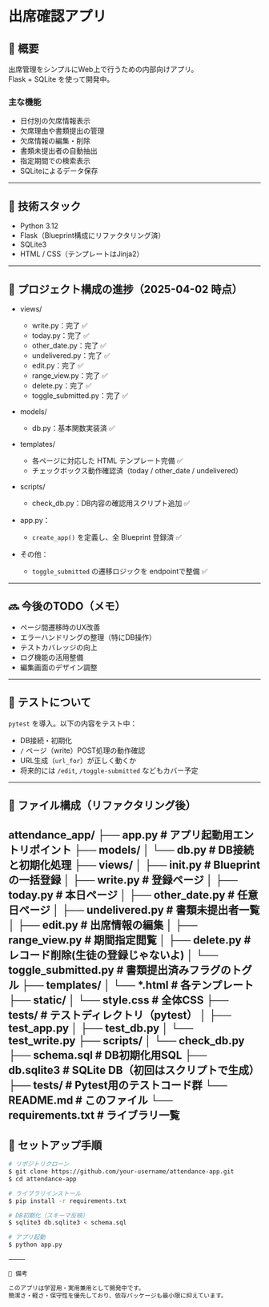# 出席確認アプリ

## 🧩 概要
出席管理をシンプルにWeb上で行うための内部向けアプリ。  
Flask + SQLite を使って開発中。

### 主な機能
- 日付別の欠席情報表示
- 欠席理由や書類提出の管理
- 欠席情報の編集・削除
- 書類未提出者の自動抽出
- 指定期間での検索表示
- SQLiteによるデータ保存

---

## 🔧 技術スタック

- Python 3.12
- Flask（Blueprint構成にリファクタリング済）
- SQLite3
- HTML / CSS（テンプレートはJinja2）

---

## 📁 プロジェクト構成の進捗（2025-04-02 時点）

- views/
  - write.py：完了 ✅
  - today.py：完了 ✅
  - other_date.py：完了 ✅
  - undelivered.py：完了 ✅
  - edit.py：完了 ✅
  - range_view.py：完了 ✅
  - delete.py：完了 ✅
  - toggle_submitted.py：完了 ✅

- models/
  - db.py：基本関数実装済 ✅

- templates/
  - 各ページに対応した HTML テンプレート完備 ✅
  - チェックボックス動作確認済（today / other_date / undelivered）

- scripts/
  - check_db.py：DB内容の確認用スクリプト追加 ✅

- app.py：
  - `create_app()` を定義し、全 Blueprint 登録済 ✅

- その他：
  - `toggle_submitted` の遷移ロジックを endpointで整備 ✅
---

## 🔜 今後のTODO（メモ）

- ページ間遷移時のUX改善
- エラーハンドリングの整理（特にDB操作）
- テストカバレッジの向上
- ログ機能の活用整備
- 編集画面のデザイン調整

---

## 🧪 テストについて

`pytest` を導入。以下の内容をテスト中：

- DB接続・初期化
- `/` ページ（write）POST処理の動作確認
- URL生成（`url_for`）が正しく動くか
- 将来的には `/edit`, `/toggle-submitted` などもカバー予定

---

## 📁 ファイル構成（リファクタリング後）
attendance_app/
├── app.py                  # アプリ起動用エントリポイント
├── models/
│   └── db.py               # DB接続と初期化処理
├── views/
│   ├── __init__.py         # Blueprintの一括登録
│   ├── write.py            # 登録ページ
│   ├── today.py            # 本日ページ
│   ├── other_date.py       # 任意日ページ
│   ├── undelivered.py      # 書類未提出者一覧
│   ├── edit.py             # 出席情報の編集
│   ├── range_view.py       # 期間指定閲覧
│   ├── delete.py           # レコード削除(生徒の登録じゃないよ)
│   └── toggle_submitted.py # 書類提出済みフラグのトグル
├── templates/
│   └── *.html              # 各テンプレート
├── static/
│   └── style.css             # 全体CSS
├── tests/                    # テストディレクトリ（pytest）
│   ├── test_app.py
│   ├── test_db.py
│   └── test_write.py
├── scripts/
│   └── check_db.py
├── schema.sql              # DB初期化用SQL
├── db.sqlite3                # SQLite DB（初回はスクリプトで生成）
├── tests/                  # Pytest用のテストコード群
└── README.md               # このファイル
└── requirements.txt          # ライブラリ一覧
---

## 🚀 セットアップ手順

```bash
# リポジトリクローン
$ git clone https://github.com/your-username/attendance-app.git
$ cd attendance-app

# ライブラリインストール
$ pip install -r requirements.txt

# DB初期化（スキーマ反映）
$ sqlite3 db.sqlite3 < schema.sql

# アプリ起動
$ python app.py

⸻

📝 備考

このアプリは学習用・実用兼用として開発中です。
簡潔さ・軽さ・保守性を優先しており、依存パッケージも最小限に抑えています。